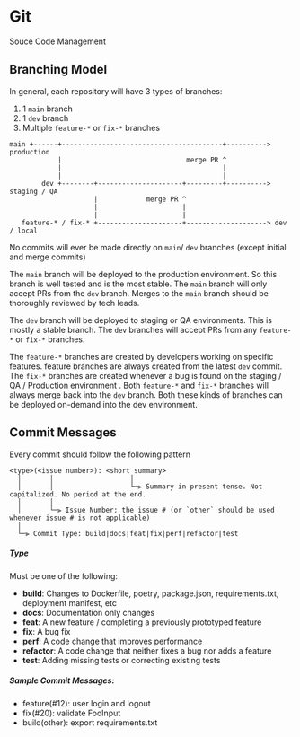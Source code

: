 # Git

Souce Code Management

## Branching Model

In general, each repository will have 3 types of branches:

1. 1 `main` branch
2. 1 `dev` branch
3. Multiple `feature-*` or `fix-*` branches

```
main +------+----------------------------------------+----------> production
            |                               merge PR ^
            |                                        |
            |                                        |
        dev +--------+---------------------+---------+----------> staging / QA
                     |            merge PR ^
                     |                     |
                     |                     |
   feature-* / fix-* +---------------------+--------------------> dev / local
```

No commits will ever be made directly on `main`/ `dev` branches (except initial and merge commits)

The `main` branch will be deployed to the production environment. So this branch is well tested and is the most stable. The `main` branch will only accept PRs from the `dev` branch. Merges to the `main` branch should be thoroughly reviewed by tech leads.

The `dev` branch will be deployed to staging or QA environments. This is mostly a stable branch. The `dev` branches will accept PRs from any `feature-*` or `fix-*` branches.

The `feature-*` branches are created by developers working on specific features. feature branches are always created from the latest `dev` commit. The `fix-*` branches are created whenever a bug is found on the staging / QA / Production environment . Both `feature-*` and `fix-*` branches will always merge back into the `dev` branch. Both these kinds of branches can be deployed on-demand into the dev environment.


## Commit Messages

Every commit should follow the following pattern

```
<type>(<issue number>): <short summary>
  │       │                   │
  │       │                   └─⫸ Summary in present tense. Not capitalized. No period at the end.
  │       │
  │       └─⫸ Issue Number: the issue # (or `other` should be used whenever issue # is not applicable)
  │
  └─⫸ Commit Type: build|docs|feat|fix|perf|refactor|test
```



##### Type

Must be one of the following:

* **build**: Changes to Dockerfile, poetry, package.json, requirements.txt, deployment manifest, etc
* **docs**: Documentation only changes
* **feat**: A new feature / completing a previously prototyped feature
* **fix**: A bug fix
* **perf**: A code change that improves performance
* **refactor**: A code change that neither fixes a bug nor adds a feature
* **test**: Adding missing tests or correcting existing tests


##### Sample Commit Messages:

* feature(#12): user login and logout
* fix(#20): validate FooInput
* build(other): export requirements.txt
